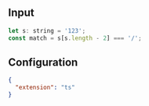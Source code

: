 
## Input
```javascript input
let s: string = '123';
const match = s[s.length - 2] === '/';
```

## Configuration
```json configuration
{
  "extension": "ts"
}
```
